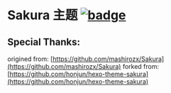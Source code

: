 
# Sakura 主题 [![badge](https://img.shields.io/badge/%20built%20with-%20%E2%9D%A4-ff69b4.svg)](https://github.com/dexfire/hexo-theme-sakura)

## Special Thanks:
origined from: [https://github.com/mashirozx/Sakura](https://github.com/mashirozx/Sakura)
forked from: [https://github.com/honjun/hexo-theme-sakura](https://github.com/honjun/hexo-theme-sakura)